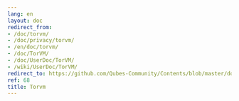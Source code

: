 ```yaml
---
lang: en
layout: doc
redirect_from:
- /doc/torvm/
- /doc/privacy/torvm/
- /en/doc/torvm/
- /doc/TorVM/
- /doc/UserDoc/TorVM/
- /wiki/UserDoc/TorVM/
redirect_to: https://github.com/Qubes-Community/Contents/blob/master/docs/privacy/torvm.md
ref: 68
title: Torvm
---
```


